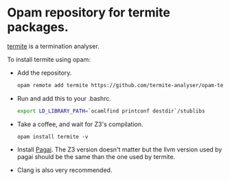 Opam repository for termite packages.
========

[termite][termite] is a termination analyser.

To install termite using opam:

- Add the repository.
  ```sh
  opam remote add termite https://github.com/termite-analyser/opam-termite.git
  ```

- Run and add this to your .bashrc.
  ```sh
  export LD_LIBRARY_PATH=`ocamlfind printconf destdir`/stublibs
  ```

- Take a coffee, and wait for Z3's compilation.
  ```
  opam install termite -v
  ```

- Install [Pagai](http://pagai.forge.imag.fr/). The Z3 version doesn't matter but the llvm version used by pagai should be the same than the one used by termite.

- Clang is also very recommended.


[termite]: https://termite-analyser.github.io/
